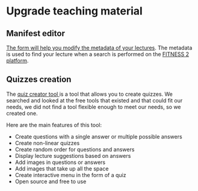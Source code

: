 # Upgrade teaching material



## Manifest editor

[The form will help you modify the metadata of your lectures](https://fitness.agroparistech.fr/fitness2/wip/lectures-archi/modifyLectures/modifyLecture.html). The metadata is used to find your lecture when a search is performed on the [FITNESS 2 platform](https://fitness.agroparistech.fr/fitness2/wip/lectures-archi/).



## Quizzes creation

The [quiz creator tool ](https://fitness.agroparistech.fr/fitness2/train-the-trainers/session-2/html-files/quiz-creator-tool.html)is a tool that allows you to create quizzes. We searched and looked at the free tools that existed and that could fit our needs, we did not find a tool flexible enough to meet our needs, so we created one.

Here are the main features of this tool:

- Create questions with a single answer or multiple possible answers
- Create non-linear quizzes
- Create random order for questions and answers
- Display lecture suggestions based on answers
- Add images in questions or answers
- Add images that take up all the space
- Create interactive menu in the form of a quiz
- Open source and free to use
